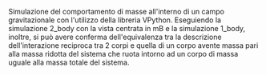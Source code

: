 Simulazione del comportamento di masse all'interno di un campo gravitazionale con l'utilizzo della libreria VPython.
Eseguiendo la simulazione 2_body con la vista centrata in mB e la simulazione 1_body, inoltre, si può avere conferma
dell'equivalenza tra la descrizione dell'interazione reciproca tra 2 corpi e quella di un corpo avente massa pari alla
massa ridotta del sistema che ruota intorno ad un corpo di massa uguale alla massa totale del sistema.
